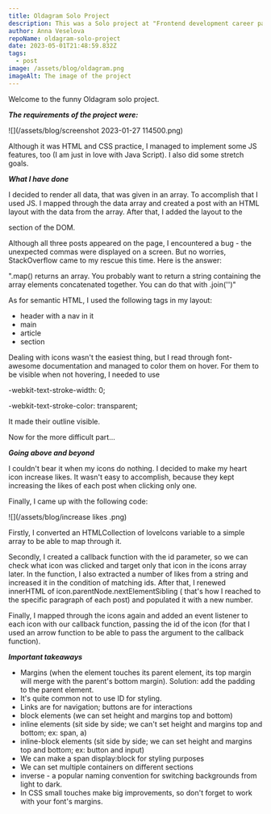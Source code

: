 ```yaml
---
title: Oldagram Solo Project
description: This was a Solo project at "Frontend development career path" course.
author: Anna Veselova
repoName: oldagram-solo-project
date: 2023-05-01T21:48:59.832Z
tags:
  - post
image: /assets/blog/oldagram.png
imageAlt: The image of the project
---
```

Welcome to the funny Oldagram solo project.



**_The requirements of the project were:_**

![](/assets/blog/screenshot 2023-01-27 114500.png)

Although it was HTML and CSS practice, I managed to implement some JS features, too (I am just in love with Java Script). I also did some stretch goals. 



**_What I have done_**

I decided to render all data, that was given in an array. To accomplish that I used JS. I mapped through the data array and created a post with an HTML layout with the data from the array. After that, I added the layout to the <main> section of the DOM. 

Although all three posts appeared on the page, I encountered a bug - the unexpected commas were displayed on a screen. But no worries, StackOverflow came to my rescue this time. Here is the answer:

".map() returns an array. You probably want to return a string containing the array elements concatenated together. You can do that with .join('')"

As for semantic HTML, I used the following tags in my layout:

* header with a nav in it
* main  
* article
* section

Dealing with icons wasn't the easiest thing, but I read through font-awesome documentation and managed to color them on hover. For them to be visible when not hovering, I needed to use 

\-webkit-text-stroke-width: 0; 

\-webkit-text-stroke-color: transparent;

It made their outline visible.

Now for the more difficult part...



**_Going above and beyond_**

I couldn't bear it when my icons do nothing. I decided to make my heart icon increase likes. It wasn't easy to accomplish, because they kept increasing the likes of each post when clicking only one.

Finally, I came up with the following code:

![](/assets/blog/increase likes .png)

Firstly, I converted an HTMLCollection of loveIcons variable to a simple array to be able to map through it.

Secondly, I created a callback function with the id parameter, so we can check what icon was clicked and target only that icon in the icons array later. In the function, I also extracted a number of likes from a string and increased it in the condition of matching ids. After that, I renewed innerHTML of icon.parentNode.nextElementSibling ( that's how I reached to the specific paragraph of each post) and populated it with a new number.

Finally, I mapped through the icons again and added an event listener to each icon with our callback function, passing the id of the icon (for that I used an arrow function to be able to pass the argument to the callback function).



**_Important takeaways_**

* Margins (when the element touches its parent element, its top margin will merge with the parent's bottom margin). Solution: add the padding to the parent element.
* It's quite common not to use ID for styling.
* Links are for navigation; buttons are for interactions
* block elements (we can set height and margins top and bottom)
* inline elements (sit side by side; we can't set height and margins top and bottom; ex: span, a)
* inline-block elements (sit side by side; we can set height and margins top and bottom; ex: button and input)
* We can make a span display:block for styling purposes
* We can set multiple containers on different sections
* inverse - a popular naming convention for switching backgrounds from light to dark.
* In CSS small touches make big improvements, so don't forget to work with your font's margins.
